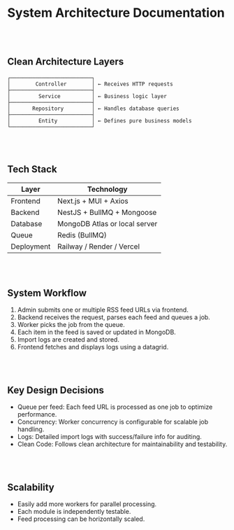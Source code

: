 # System Architecture Documentation

<br><br>
## Clean Architecture Layers

```text
┌──────────────────────────┐
│        Controller        │ ← Receives HTTP requests
├──────────────────────────┤
│         Service          │ ← Business logic layer
├──────────────────────────┤
│       Repository         │ ← Handles database queries
├──────────────────────────┤
│         Entity           │ ← Defines pure business models
└──────────────────────────┘
```

<br><br>
## Tech Stack

| Layer          | Technology                     |
|----------------|--------------------------------|
| Frontend       | Next.js + MUI + Axios          |
| Backend        | NestJS + BullMQ + Mongoose     |
| Database       | MongoDB Atlas or local server  |
| Queue          | Redis (BullMQ)                 |
| Deployment     | Railway / Render / Vercel      |

<br><br>
## System Workflow

1. Admin submits one or multiple RSS feed URLs via frontend.
2. Backend receives the request, parses each feed and queues a job.
3. Worker picks the job from the queue.
4. Each item in the feed is saved or updated in MongoDB.
5. Import logs are created and stored.
6. Frontend fetches and displays logs using a datagrid.

<br><br>
## Key Design Decisions

* Queue per feed: Each feed URL is processed as one job to optimize performance.
* Concurrency: Worker concurrency is configurable for scalable job handling.
* Logs: Detailed import logs with success/failure info for auditing.
* Clean Code: Follows clean architecture for maintainability and testability.

<br><br>
## Scalability

* Easily add more workers for parallel processing.
* Each module is independently testable.
* Feed processing can be horizontally scaled.

